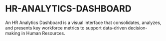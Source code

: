 # HR-ANALYTICS-DASHBOARD
An HR Analytics Dashboard is a visual interface that consolidates, analyzes, and presents key workforce metrics to support data-driven decision-making in Human Resources. 
